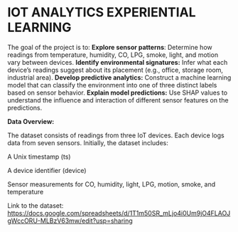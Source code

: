 # IOT ANALYTICS EXPERIENTIAL LEARNING

The goal of the project is to:
**Explore sensor patterns**: Determine how readings from temperature, humidity, CO, LPG, smoke, light, and motion vary between devices.
**Identify environmental signatures:** Infer what each device’s readings suggest about its placement (e.g., office, storage room, industrial area).
**Develop predictive analytics:** Construct a machine learning model that can classify the environment into one of three distinct labels based on sensor behavior.
**Explain model predictions:** Use SHAP values to understand the influence and interaction of different sensor features on the predictions.

**Data Overview:**

The dataset consists of readings from three IoT devices. Each device logs data from seven sensors. Initially, the dataset includes: 

A Unix timestamp (ts)

A device identifier (device)

Sensor measurements for CO, humidity, light, LPG, motion, smoke, and temperature

Link to the dataset: https://docs.google.com/spreadsheets/d/1T1m50SR_mLjo4i0Um9jO4FLAOJgWccORU-MLBzV63mw/edit?usp=sharing


